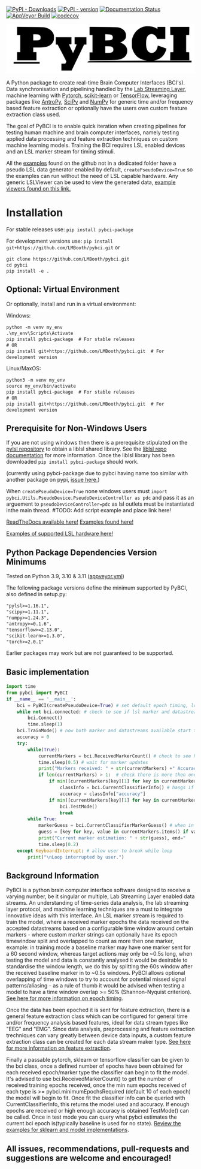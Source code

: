 [![PyPI - Downloads](https://img.shields.io/pypi/dm/pybci-package)](https://pypi.org/project/pybci-package) [![PyPI - version](https://img.shields.io/pypi/v/pybci-package)](https://pypi.org/project/pybci-package)  [![Documentation Status](https://readthedocs.org/projects/pybci/badge/?version=latest)](https://pybci.readthedocs.io/en/latest/?badge=latest) [![AppVeyor Build](https://img.shields.io/appveyor/build/LMBooth/pybci)](https://ci.appveyor.com/project/LMBooth/pybci) [![codecov](https://codecov.io/gh/LMBooth/pybci/graph/badge.svg?token=5Z60JQP197)](https://codecov.io/gh/LMBooth/pybci)

[![pybci](https://raw.githubusercontent.com/LMBooth/pybci/main/docs/source/Images/pyBCITitle.svg)](https://github.com/LMBooth/pybci)

A Python package to create real-time Brain Computer Interfaces (BCI's). Data synchronisation and pipelining handled by the [Lab Streaming Layer](https://github.com/sccn/labstreaminglayer), machine learning with [Pytorch](https://pytorch.org/), [scikit-learn](https://scikit-learn.org/stable/#) or [TensorFlow](https://www.tensorflow.org/install), leveraging packages like [AntroPy](https://github.com/raphaelvallat/antropy), [SciPy](https://scipy.org/) and [NumPy](https://numpy.org/) for generic time and/or frequency based feature extraction or optionally have the users own custom feature extraction class used.

The goal of PyBCI is to enable quick iteration when creating pipelines for testing human machine and brain computer interfaces, namely testing applied data processing and feature extraction techniques on custom machine learning models. Training the BCI requires LSL enabled devices and an LSL marker stream for timing stimuli. 

All the  [examples](https://github.com/LMBooth/pybci/tree/main/pybci/Examples) found on the github not in a dedicated folder have a pseudo LSL data generator enabled by default, `createPseudoDevice=True` so the examples can run without the need of LSL capable hardware. Any generic LSLViewer can be used to view the generated data, [example viewers found on this link.](https://labstreaminglayer.readthedocs.io/info/viewers.html)

# Installation
For stable releases use: ```pip install pybci-package```

For development versions use: ```pip install git+https://github.com/LMBooth/pybci.git``` or 
```
git clone https://github.com/LMBooth/pybci.git
cd pybci
pip install -e .
```
## Optional: Virtual Environment
Or optionally, install and run in a virtual environment:

Windows:
```
python -m venv my_env
.\my_env\Scripts\Activate
pip install pybci-package  # For stable releases
# OR
pip install git+https://github.com/LMBooth/pybci.git  # For development version
```
Linux/MaxOS:
```
python3 -m venv my_env
source my_env/bin/activate
pip install pybci-package  # For stable releases
# OR
pip install git+https://github.com/LMBooth/pybci.git  # For development version
```


## Prerequisite for Non-Windows Users
If you are not using windows then there is a prerequisite stipulated on the [pylsl repository](https://github.com/labstreaminglayer/pylsl) to obtain a liblsl shared library. See the [liblsl repo documentation](https://github.com/sccn/liblsl) for more information. 
Once the liblsl library has been downloaded ```pip install pybci-package``` should work.

(currently using pybci-package due to pybci having name too similar with another package on pypi, [issue here.](https://github.com/pypi/support/issues/2840))

When ```createPseudoDevice=True```  none windows users must ```import pybci.Utils.PseudoDevice.PseudoDeviceController as pdc``` and pass it as an arguement to ```pseudoDeviceController=pdc``` as lsl outlets must be instantiated inthe main thread. #TODO: Add script example and place link here!

[ReadTheDocs available here!](https://pybci.readthedocs.io/en/latest/)      [Examples found here!](https://github.com/LMBooth/pybci/tree/main/pybci/Examples)

[Examples of supported LSL hardware here!](https://labstreaminglayer.readthedocs.io/info/supported_devices.html)

## Python Package Dependencies Version Minimums
Tested on Python 3.9, 3.10 & 3.11 ([appveyor.yml](https://github.com/LMBooth/pybci/blob/main/appveyor.yml))

The following package versions define the minimum supported by PyBCI, also defined in setup.py:

    "pylsl>=1.16.1",
    "scipy>=1.11.1",
    "numpy>=1.24.3",
    "antropy>=0.1.6",
    "tensorflow>=2.13.0",
    "scikit-learn>=1.3.0",
    "torch>=2.0.1"
    
Earlier packages may work but are not guaranteed to be supported.

## Basic implementation
```python
import time
from pybci import PyBCI
if __name__ == '__main__':
    bci = PyBCI(createPseudoDevice=True) # set default epoch timing, looks for first available lsl marker stream and all data streams
    while not bci.connected: # check to see if lsl marker and datastream are available
        bci.Connect()
        time.sleep(1)
    bci.TrainMode() # now both marker and datastreams available start training on received epochs
    accuracy = 0
    try:
        while(True):
            currentMarkers = bci.ReceivedMarkerCount() # check to see how many received epochs, if markers sent to close together will be ignored till done processing
            time.sleep(0.5) # wait for marker updates
            print("Markers received: " + str(currentMarkers) +" Accuracy: " + str(round(accuracy,2)), end="         \r")
            if len(currentMarkers) > 1:  # check there is more then one marker type received
                if min([currentMarkers[key][1] for key in currentMarkers]) > bci.minimumEpochsRequired:
                    classInfo = bci.CurrentClassifierInfo() # hangs if called too early
                    accuracy = classInfo["accuracy"]
                if min([currentMarkers[key][1] for key in currentMarkers]) > bci.minimumEpochsRequired+10:  
                    bci.TestMode()
                    break
        while True:
            markerGuess = bci.CurrentClassifierMarkerGuess() # when in test mode only y_pred returned
            guess = [key for key, value in currentMarkers.items() if value[0] == markerGuess]
            print("Current marker estimation: " + str(guess), end="           \r")
            time.sleep(0.2)
    except KeyboardInterrupt: # allow user to break while loop
        print("\nLoop interrupted by user.")
```

## Background Information
PyBCI is a python brain computer interface software designed to receive a varying number, be it singular or multiple, Lab Streaming Layer enabled data streams. An understanding of time-series data analysis, the lab streaming layer protocol, and machine learning techniques are a must to integrate innovative ideas with this interface. An LSL marker stream is required to train the model, where a received marker epochs the data received on the accepted datastreams based on a configurable time window around certain markers - where custom marker strings can optionally have its epoch timewindow split and overlapped to count as more then one marker, example: in training mode a baseline marker may have one marker sent for a 60 second window, whereas target actions may only be ~0.5s long,  when testing the model and data is constantly analysed it would be desirable to standardise the window length, we do this by splitting the 60s window after the received baseline marker in to ~0.5s windows. PyBCI allows optional overlapping of time windows to try to account for potential missed signal patterns/aliasing - as a rule of thumb it would be advised when testing a model to have a time window overlap >= 50% (Shannon-Nyquist criterion). [See here for more information on epoch timing](https://pybci.readthedocs.io/en/latest/BackgroundInformation/Epoch_Timing.html).

Once the data has been epoched it is sent for feature extraction, there is a general feature extraction class which can be configured for general time and/or frequency analysis based features, ideal for data stream types like "EEG" and "EMG". Since data analysis, preprocessing and feature extraction trechniques can vary greatly between device data inputs, a custom feature extraction class can be created for each data stream maker type. [See here for more information on feature extraction](https://pybci.readthedocs.io/en/latest/BackgroundInformation/Feature_Selection.html).

Finally a passable pytorch, sklearn or tensorflow classifier can be given to the bci class, once a defined number of epochs have been obtained for each received epoch/marker type the classifier can begin to fit the model. It's advised to use bci.ReceivedMarkerCount() to get the number of received training epochs received, once the min num epochs received of each type is >= pybci.minimumEpochsRequired (default 10 of each epoch) the model will begin to fit. Once fit the classifier info can be queried with CurrentClassifierInfo, this returns the model used and accuracy. If enough epochs are received or high enough accuracy is obtained TestMode() can be called. Once in test mode you can query what pybci estimates the current bci epoch is(typically baseline is used for no state). [Review the examples for sklearn and model implementations](https://pybci.readthedocs.io/en/latest/BackgroundInformation/Examples.html).

## All issues, recommendations, pull-requests and suggestions are welcome and encouraged!
